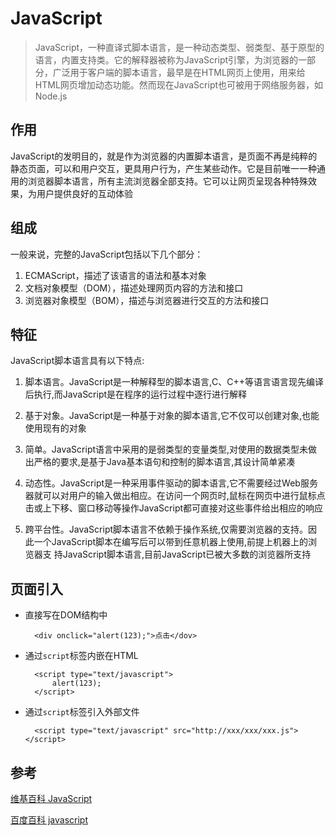 # JavaScript

>JavaScript，一种直译式脚本语言，是一种动态类型、弱类型、基于原型的语言，内置支持类。它的解释器被称为JavaScript引擎，为浏览器的一部分，广泛用于客户端的脚本语言，最早是在HTML网页上使用，用来给HTML网页增加动态功能。然而现在JavaScript也可被用于网络服务器，如Node.js


## 作用

JavaScript的发明目的，就是作为浏览器的内置脚本语言，是页面不再是纯粹的静态页面，可以和用户交互，更具用户行为，产生某些动作。它是目前唯一一种通用的浏览器脚本语言，所有主流浏览器全部支持。它可以让网页呈现各种特殊效果，为用户提供良好的互动体验


## 组成

一般来说，完整的JavaScript包括以下几个部分：

1. ECMAScript，描述了该语言的语法和基本对象
2. 文档对象模型（DOM），描述处理网页内容的方法和接口
3. 浏览器对象模型（BOM），描述与浏览器进行交互的方法和接口

## 特征


JavaScript脚本语言具有以下特点:

1. 脚本语言。JavaScript是一种解释型的脚本语言,C、C++等语言语言现先编译后执行,而JavaScript是在程序的运行过程中逐行进行解释

2. 基于对象。JavaScript是一种基于对象的脚本语言,它不仅可以创建对象,也能使用现有的对象

3. 简单。JavaScript语言中采用的是弱类型的变量类型,对使用的数据类型未做出严格的要求,是基于Java基本语句和控制的脚本语言,其设计简单紧凑

4. 动态性。JavaScript是一种采用事件驱动的脚本语言,它不需要经过Web服务器就可以对用户的输入做出相应。在访问一个网页时,鼠标在网页中进行鼠标点击或上下移、窗口移动等操作JavaScript都可直接对这些事件给出相应的响应

5. 跨平台性。JavaScript脚本语言不依赖于操作系统,仅需要浏览器的支持。因此一个JavaScript脚本在编写后可以带到任意机器上使用,前提上机器上的浏览器支 持JavaScript脚本语言,目前JavaScript已被大多数的浏览器所支持



## 页面引入

* 直接写在DOM结构中

		<div onclick="alert(123);">点击</dov>

* 通过`script`标签内嵌在HTML

		<script type="text/javascript">
			alert(123);
		</script>

* 通过`script`标签引入外部文件

		<script type="text/javascript" src="http://xxx/xxx/xxx.js"></script>



## 参考

[维基百科 JavaScript](http://zh.wikipedia.org/wiki/JavaScript)

[百度百科 javascript](http://baike.baidu.com/view/16168.htm)
